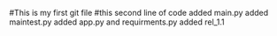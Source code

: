 #This is my first git file
#this second line of code
added main.py
added maintest.py
added app.py and requirments.py
added rel_1.1